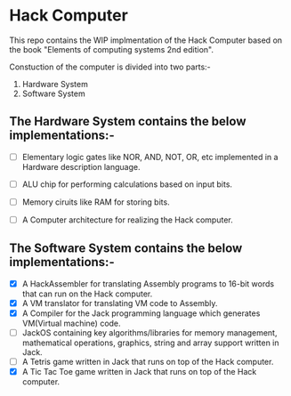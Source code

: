 # Hack Computer

This repo contains the WIP implmentation of the Hack Computer based on the book "Elements of computing systems 2nd edition".

Constuction of the computer is divided into two parts:-
1. Hardware System
2. Software System

## The Hardware System contains the below implementations:-
- [ ] Elementary logic gates like NOR, AND, NOT, OR, etc implemented in a Hardware description language.
- [ ] ALU chip for performing calculations based on input bits.
- [ ] Memory ciruits like RAM for storing bits.
- [ ] A Computer architecture for realizing the Hack computer. 


## The Software System contains the below implementations:-

- [x] A HackAssembler for translating Assembly programs to 16-bit words that can run on the Hack computer.
- [x] A VM translator for translating VM code to Assembly.
- [x] A Compiler for the Jack programming language which generates VM(Virtual machine) code.
- [ ] JackOS containing key algorithms/libraries for memory management, mathematical operations, graphics, string and array support written in Jack.
- [ ] A Tetris game written in Jack that runs on top of the Hack computer.
- [x] A Tic Tac Toe game written in Jack that runs on top of the Hack computer. 